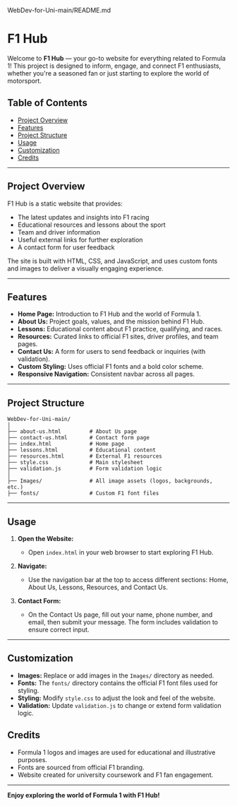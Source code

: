 WebDev-for-Uni-main/README.md
# F1 Hub

Welcome to **F1 Hub** — your go-to website for everything related to Formula 1! This project is designed to inform, engage, and connect F1 enthusiasts, whether you're a seasoned fan or just starting to explore the world of motorsport.

## Table of Contents

- [Project Overview](#project-overview)
- [Features](#features)
- [Project Structure](#project-structure)
- [Usage](#usage)
- [Customization](#customization)
- [Credits](#credits)

---

## Project Overview

F1 Hub is a static website that provides:
- The latest updates and insights into F1 racing
- Educational resources and lessons about the sport
- Team and driver information
- Useful external links for further exploration
- A contact form for user feedback

The site is built with HTML, CSS, and JavaScript, and uses custom fonts and images to deliver a visually engaging experience.

---

## Features

- **Home Page:** Introduction to F1 Hub and the world of Formula 1.
- **About Us:** Project goals, values, and the mission behind F1 Hub.
- **Lessons:** Educational content about F1 practice, qualifying, and races.
- **Resources:** Curated links to official F1 sites, driver profiles, and team pages.
- **Contact Us:** A form for users to send feedback or inquiries (with validation).
- **Custom Styling:** Uses official F1 fonts and a bold color scheme.
- **Responsive Navigation:** Consistent navbar across all pages.

---

## Project Structure

```
WebDev-for-Uni-main/
│
├── about-us.html         # About Us page
├── contact-us.html       # Contact form page
├── index.html            # Home page
├── lessons.html          # Educational content
├── resources.html        # External F1 resources
├── style.css             # Main stylesheet
├── validation.js         # Form validation logic
│
├── Images/               # All image assets (logos, backgrounds, etc.)
├── fonts/                # Custom F1 font files
```

---

## Usage

1. **Open the Website:**
   - Open `index.html` in your web browser to start exploring F1 Hub.

2. **Navigate:**
   - Use the navigation bar at the top to access different sections: Home, About Us, Lessons, Resources, and Contact Us.

3. **Contact Form:**
   - On the Contact Us page, fill out your name, phone number, and email, then submit your message. The form includes validation to ensure correct input.

---

## Customization

- **Images:** Replace or add images in the `Images/` directory as needed.
- **Fonts:** The `fonts/` directory contains the official F1 font files used for styling.
- **Styling:** Modify `style.css` to adjust the look and feel of the website.
- **Validation:** Update `validation.js` to change or extend form validation logic.



## Credits

- Formula 1 logos and images are used for educational and illustrative purposes.
- Fonts are sourced from official F1 branding.
- Website created for university coursework and F1 fan engagement.

---

**Enjoy exploring the world of Formula 1 with F1 Hub!**
